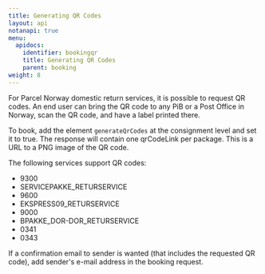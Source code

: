 ```yaml
---
title: Generating QR Codes
layout: api
notanapi: true
menu:
  apidocs:
    identifier: bookingqr
    title: Generating QR Codes
    parent: booking
weight: 8
---
```


For Parcel Norway domestic return services, it is possible to request QR codes. An end user can bring the QR code to any PiB or a Post Office in Norway, scan the QR code, and have a label printed there.

To book, add the element `generateQrCodes` at the consignment level and set it to true. The response will contain one qrCodeLink per package. This is a URL to a PNG image of the QR code.

The following services support QR codes:

- 9300
- SERVICEPAKKE_RETURSERVICE
- 9600
- EKSPRESS09_RETURSERVICE
- 9000
- BPAKKE_DOR-DOR_RETURSERVICE
- 0341
- 0343

If a confirmation email to sender is wanted (that includes the requested QR code), add sender's e-mail address in the booking request.
